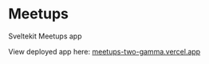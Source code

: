 # Meetups
Sveltekit Meetups app

View deployed app here: [meetups-two-gamma.vercel.app](https://meetups-two-gamma.vercel.app/)

